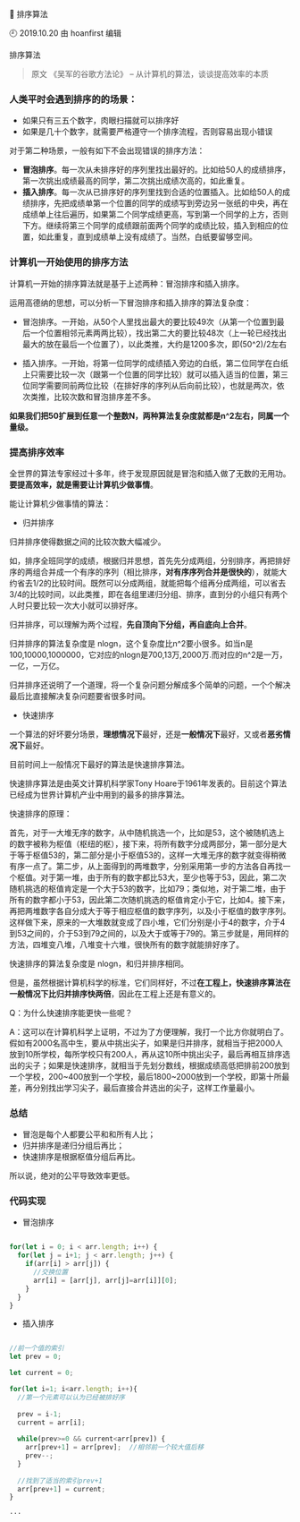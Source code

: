 🐾 排序算法

🕘 2019.10.20 由 hoanfirst 编辑

排序算法

> 原文 《吴军的谷歌方法论》 – 从计算机的算法，谈谈提高效率的本质

### 人类平时会遇到排序的的场景：

- 如果只有三五个数字，肉眼扫描就可以排序好
- 如果是几十个数字，就需要严格遵守一个排序流程，否则容易出现小错误

对于第二种场景，一般有如下不会出现错误的排序方法：

- **冒泡排序**。每一次从未排序好的序列里找出最好的。比如给50人的成绩排序，第一次挑出成绩最高的同学，第二次挑出成绩次高的，如此重复。
- **插入排序**。每一次从已排序好的序列里找到合适的位置插入。比如给50人的成绩排序，先把成绩单第一个位置的同学的成绩写到旁边另一张纸的中央，再在成绩单上往后遍历，如果第二个同学成绩更高，写到第一个同学的上方，否则下方。继续将第三个同学的成绩跟前面两个同学的成绩比较，插入到相应的位置，如此重复，直到成绩单上没有成绩了。当然，白纸要留够空间。


### 计算机一开始使用的排序方法

计算机一开始的排序算法就是基于上述两种：冒泡排序和插入排序。

运用高德纳的思想，可以分析一下冒泡排序和插入排序的算法复杂度：

- 冒泡排序。一开始，从50个人里找出最大的要比较49次（从第一个位置到最后一个位置相邻元素两两比较），找出第二大的要比较48次（上一轮已经找出最大的放在最后一个位置了），以此类推，大约是1200多次，即(50^2)/2左右

- 插入排序。一开始，将第一位同学的成绩插入旁边的白纸，第二位同学在白纸上只需要比较一次（跟第一个位置的同学比较）就可以插入适当的位置，第三位同学需要同前两位比较（在排好序的序列从后向前比较），也就是两次，依次类推，比较次数和冒泡排序差不多。

**如果我们把50扩展到任意一个整数N，两种算法复杂度就都是n^2左右，同属一个量级。**


### 提高排序效率

全世界的算法专家经过十多年，终于发现原因就是冒泡和插入做了无数的无用功。**要提高效率，就是需要让计算机少做事情**。

能让计算机少做事情的算法：

- 归并排序

归并排序使得数据之间的比较次数大幅减少。

如，排序全班同学的成绩，根据归并思想，首先先分成两组，分别排序，再把排好序的两组合并成一个有序的序列（相比排序，**对有序序列合并是很快的**），就能大约省去1/2的比较时间。既然可以分成两组，就能把每个组再分成两组，可以省去3/4的比较时间，以此类推，即在各组里递归分组、排序，直到分的小组只有两个人时只要比较一次大小就可以排好序。

归并排序，可以理解为两个过程，**先自顶向下分组，再自底向上合并**。

归并排序的算法复杂度是 nlogn，这个复杂度比n^2要小很多。如当n是100,10000,1000000，它对应的nlogn是700,13万,2000万.而对应的n^2是一万，一亿，一万亿。

归并排序还说明了一个道理，将一个复杂问题分解成多个简单的问题，一个个解决最后比直接解决复杂问题要省很多时间。

- 快速排序

一个算法的好坏要分场景，**理想情况下**最好，还是**一般情况下**最好，又或者**恶劣情况下**最好。

目前时间上一般情况下最好的算法是快速排序算法。

快速排序算法是由英文计算机科学家Tony Hoare于1961年发表的。目前这个算法已经成为世界计算机产业中用到的最多的排序算法。

快速排序的原理：

首先，对于一大堆无序的数字，从中随机挑选一个，比如是53，这个被随机选上的数字被称为枢值（枢纽的枢），接下来，将所有数字分成两部分，第一部分是大于等于枢值53的，第二部分是小于枢值53的，这样一大堆无序的数字就变得稍微有序一点了。第二步，从上面得到的两堆数字，分别采用第一步的方法各自再找一个枢值。对于第一堆，由于所有的数字都比53大，至少也等于53，因此，第二次随机挑选的枢值肯定是一个大于53的数字，比如79；类似地，对于第二堆，由于所有的数字都小于53，因此第二次随机挑选的枢值肯定小于它，比如4。接下来，再把两堆数字各自分成大于等于相应枢值的数字序列，以及小于枢值的数字序列。这样做下来，原来的一大堆数就变成了四小堆，它们分别是小于4的数字，介于4到53之间的，介于53到79之间的，以及大于或等于79的。第三步就是，用同样的方法，四堆变八堆，八堆变十六堆，很快所有的数字就能排好序了。

快速排序的算法复杂度是 nlogn，和归并排序相同。

但是，虽然根据计算机科学的标准，它们同样好，不过**在工程上，快速排序算法在一般情况下比归并排序快两倍**，因此在工程上还是有意义的。

Q：为什么快速排序能更快一些呢？

A：这可以在计算机科学上证明，不过为了方便理解，我打一个比方你就明白了。假如有2000名高中生，要从中挑出尖子，如果是归并排序，就相当于把2000人放到10所学校，每所学校只有200人，再从这10所中挑出尖子，最后再相互排序选出的尖子；如果是快速排序，就相当于先划分数线，根据成绩高低把排前200放到一个学校，200~400放到一个学校，最后1800~2000放到一个学校，即第十所最差，再分别找出学习尖子，最后直接合并选出的尖子，这样工作量最小。

### 总结

- 冒泡是每个人都要公平和和所有人比；
- 归并排序是递归分组后再比；
- 快速排序是根据枢值分组后再比。

所以说，绝对的公平导致效率更低。

### 代码实现

- 冒泡排序

```javascript

for(let i = 0; i < arr.length; i++) {
  for(let j = i+1; j < arr.length; j++) {
    if(arr[i] > arr[j]) {
      //交换位置
      arr[i] = [arr[j], arr[j]=arr[i]][0];
    }
  }
}

```

- 插入排序

```javascript

//前一个值的索引
let prev = 0;

let current = 0;

for(let i=1; i<arr.length; i++){
  //第一个元素可以认为已经被排好序
  
  prev = i-1;
  current = arr[i];
  
  while(prev>=0 && current<arr[prev]) {
    arr[prev+1] = arr[prev];  //相邻前一个较大值后移
    prev--;
  }
  
  //找到了适当的索引prev+1
  arr[prev+1] = current;
}

···

